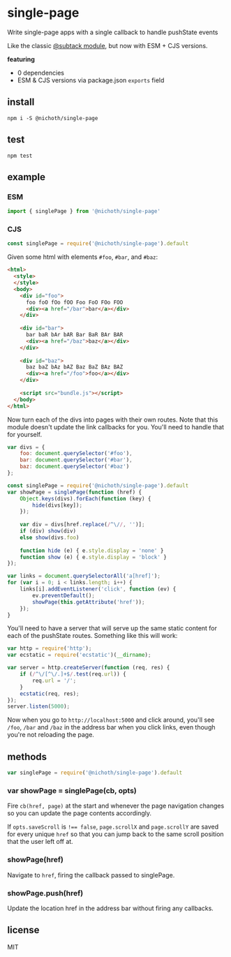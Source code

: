 # single-page
Write single-page apps with a single callback to handle pushState events

Like the classic [@subtack module](https://www.npmjs.com/package/single-page), but now with ESM + CJS versions.

__featuring__
* 0 dependencies
* ESM & CJS versions via package.json `exports` field

## install
```
npm i -S @nichoth/single-page
```

## test
```
npm test
```

## example

### ESM
```js
import { singlePage } from '@nichoth/single-page'
```

### CJS
```js
const singlePage = require('@nichoth/single-page').default
```

Given some html with elements `#foo`, `#bar`, and `#baz`:

``` html
<html>
  <style>
  </style>
  <body>
    <div id="foo">
      foo foO fOo fOO Foo FoO FOo FOO
      <div><a href="/bar">bar</a></div>
    </div>
    
    <div id="bar">
      bar baR bAr bAR Bar BaR BAr BAR
      <div><a href="/baz">baz</a></div>
    </div>
    
    <div id="baz">
      baz baZ bAz bAZ Baz BaZ BAz BAZ
      <div><a href="/foo">foo</a></div>
    </div>
    
    <script src="bundle.js"></script>
  </body>
</html>
```

Now turn each of the divs into pages with their own routes.
Note that this module doesn't update the link callbacks for you. You'll need to
handle that for yourself.

``` js
var divs = {
    foo: document.querySelector('#foo'),
    bar: document.querySelector('#bar'),
    baz: document.querySelector('#baz')
};

const singlePage = require('@nichoth/single-page').default
var showPage = singlePage(function (href) {
    Object.keys(divs).forEach(function (key) {
        hide(divs[key]);
    });
    
    var div = divs[href.replace(/^\//, '')];
    if (div) show(div)
    else show(divs.foo)
    
    function hide (e) { e.style.display = 'none' }
    function show (e) { e.style.display = 'block' }
});

var links = document.querySelectorAll('a[href]');
for (var i = 0; i < links.length; i++) {
    links[i].addEventListener('click', function (ev) {
        ev.preventDefault();
        showPage(this.getAttribute('href'));
    });
}
```

You'll need to have a server that will serve up the same static content for each
of the pushState routes. Something like this will work:

``` js
var http = require('http');
var ecstatic = require('ecstatic')(__dirname);

var server = http.createServer(function (req, res) {
    if (/^\/[^\/.]+$/.test(req.url)) {
        req.url = '/';
    }
    ecstatic(req, res);
});
server.listen(5000);
```

Now when you go to `http://localhost:5000` and click around, you'll see `/foo`,
`/bar` and `/baz` in the address bar when you click links, even though you're
not reloading the page.

## methods

``` js
var singlePage = require('@nichoth/single-page').default
```

### var showPage = singlePage(cb, opts)

Fire `cb(href, page)` at the start and whenever the page navigation changes so
you can update the page contents accordingly.

If `opts.saveScroll` is `!== false`, `page.scrollX` and `page.scrollY` are saved
for every unique `href` so that you can jump back to the same scroll position
that the user left off at.

### showPage(href)

Navigate to `href`, firing the callback passed to singlePage.

### showPage.push(href)

Update the location href in the address bar without firing any callbacks.

## license

MIT
